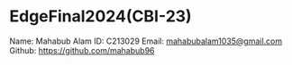 # EdgeFinal2024(CBI-23)
Name: Mahabub Alam
ID: C213029
Email: mahabubalam1035@gmail.com
Github: https://github.com/mahabub96
